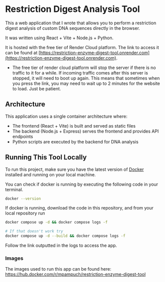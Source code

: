 # Restriction Digest Analysis Tool

This a web application that I wrote that allows you to perform a restriction digest analysis of custom DNA sequences directly in the browser.

It was written using React + Vite + Node.js + Python.

It is hosted with the free tier of Render Cloud platform. The link to access it can be found at [https://restriction-enzyme-digest-tool.onrender.com](https://restriction-enzyme-digest-tool.onrender.com).

- The free tier of render cloud platform will stop the server if there is no traffic to it for a while. If incoming traffic comes after this server is stopped, it will need to boot up again. This means that sometimes when you press the link, you may need to wait up to 2 minutes for the website to load. Just be patient.

## Architecture

This application uses a single container architecture where:

- The frontend (React + Vite) is built and served as static files
- The backend (Node.js + Express) serves the frontend and provides API endpoints
- Python scripts are executed by the backend for DNA analysis

## Running This Tool Locally

To run this project, make sure you have the latest version of [Docker](https://docs.docker.com/engine/install/) installed and running on your local machine.

You can check if docker is running by executing the following code in your terminal.

```bash
docker --version
```

If docker is running, download the code in this repository, and from your local repository run

```bash
docker compose up -d && docker compose logs -f

# If that doesn't work try
docker compose up -d --build && docker compose logs -f
```

Follow the link outputted in the logs to access the app.

### Images

The images used to run this app can be found here: https://hub.docker.com/r/mpampuch/restriction-enzyme-digest-tool
